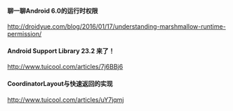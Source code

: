 #### 聊一聊Android 6.0的运行时权限

http://droidyue.com/blog/2016/01/17/understanding-marshmallow-runtime-permission/

#### Android Support Library 23.2 来了！

http://www.tuicool.com/articles/7j6BBj6

#### CoordinatorLayout与快速返回的实现

http://www.tuicool.com/articles/uY7jqmj
